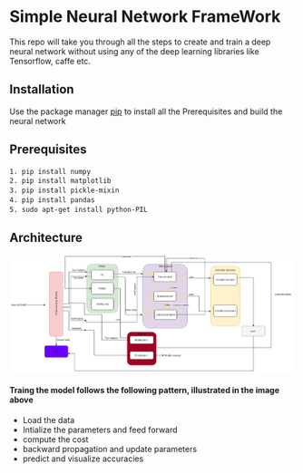 # Simple Neural Network FrameWork 

This repo will take you through all the steps to create and train a deep neural network without using any of the deep learning libraries like Tensorflow, caffe etc.

## __Installation__ 
Use the package manager [pip](https://pip.pypa.io/en/stable/) to install all the Prerequisites and build the neural network 

## __Prerequisites__ 
```bash
1. pip install numpy  
2. pip install matplotlib 
3. pip install pickle-mixin
4. pip install pandas
5. sudo apt-get install python-PIL
```

## __Architecture__ 

![Screenshot](Images/NeuralNetwork_Arc.png)

#### Traing the model follows the following pattern, illustrated in the image above 
* Load the data
* Intialize the parameters and feed forward 
* compute the cost 
* backward propagation and update parameters
* predict and visualize accuracies